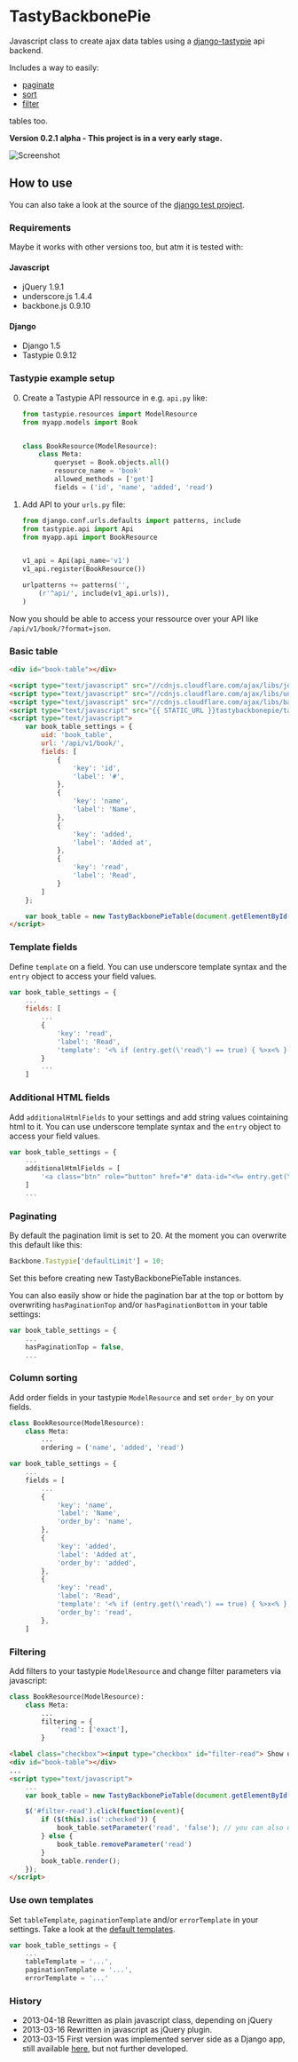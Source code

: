 # TastyBackbonePie

Javascript class to create ajax data tables using a [django-tastypie](http://tastypieapi.org/) api backend.

Includes a way to easily:

* [paginate](#paginating)
* [sort](#column-sorting) 
* [filter](#filtering)

tables too.

__Version 0.2.1 alpha - This project is in a very early stage.__

![Screenshot](docs/screenshot.png)

## How to use

You can also take a look at the source of the [django test project](/djangoproject).

### Requirements

Maybe it works with other versions too, but atm it is tested with:

#### Javascript
- jQuery 1.9.1
- underscore.js 1.4.4
- backbone.js 0.9.10

#### Django
- Django 1.5
- Tastypie 0.9.12

### Tastypie example setup

0. Create a Tastypie API ressource in e.g. `api.py` like:

	```python
	from tastypie.resources import ModelResource
	from myapp.models import Book


	class BookResource(ModelResource):
	    class Meta:
	        queryset = Book.objects.all()
	        resource_name = 'book'
	        allowed_methods = ['get']
	        fields = ('id', 'name', 'added', 'read')
	```

0. Add API to your `urls.py` file:

	```python
    from django.conf.urls.defaults import patterns, include
	from tastypie.api import Api
	from myapp.api import BookResource


	v1_api = Api(api_name='v1')
	v1_api.register(BookResource())

	urlpatterns += patterns('',
	    (r'^api/', include(v1_api.urls)),
	)
	```

Now you should be able to access your ressource over your API like `/api/v1/book/?format=json`.

### Basic table

```html
<div id="book-table"></div>

<script type="text/javascript" src="//cdnjs.cloudflare.com/ajax/libs/jquery/1.9.1/jquery.min.js"></script>
<script type="text/javascript" src="//cdnjs.cloudflare.com/ajax/libs/underscore.js/1.4.4/underscore-min.js"></script>
<script type="text/javascript" src="//cdnjs.cloudflare.com/ajax/libs/backbone.js/0.9.10/backbone-min.js"></script>
<script type="text/javascript" src="{{ STATIC_URL }}tastybackbonepie/tastybackbonepie-min.js"></script>
<script type="text/javascript">
    var book_table_settings = {
        uid: 'book_table',
        url: '/api/v1/book/',
        fields: [
            {
                'key': 'id',
                'label': '#',
            },
            {
                'key': 'name',
                'label': 'Name',
            },
            {
                'key': 'added',
                'label': 'Added at',
            },
            {
                'key': 'read',
                'label': 'Read',
            }
        ]
    };

    var book_table = new TastyBackbonePieTable(document.getElementById('book-table'), book_table_settings);
</script>
```

### Template fields

Define `template` on a field. You can use underscore template syntax and the `entry` object to access your field values.

```javascript
var book_table_settings = {
	...
	fields: [
		...
	    {
	        'key': 'read',
	        'label': 'Read',
	        'template': '<% if (entry.get(\'read\') == true) { %>x<% } %>',
	    }
	    ...
	]
```

### Additional HTML fields

Add `additionalHtmlFields` to your settings and add string values cointaining html to it. 
You can use underscore template syntax and the `entry` object to access your field values.

```javascript
var book_table_settings = {
	...
	additionalHtmlFields = [
		'<a class="btn" role="button" href="#" data-id="<%= entry.get(\'id\') %>"><i class="icon-trash"></i></a>',
	]
	...
```

### Paginating

By default the pagination limit is set to 20. At the moment you can overwrite this default like this:

```javascript
Backbone.Tastypie['defaultLimit'] = 10;
```

Set this before creating new TastyBackbonePieTable instances.

You can also easily show or hide the pagination bar at the top or bottom by overwriting `hasPaginationTop` and/or `hasPaginationBottom` in your table settings:

```javascript
var book_table_settings = {
    ...
    hasPaginationTop = false,
    ...
```


### Column sorting

Add order fields in your tastypie `ModelResource` and set `order_by` on your fields.

```python
class BookResource(ModelResource):
    class Meta:
        ...
        ordering = ('name', 'added', 'read')
```

```javascript
var book_table_settings = {
    ...
    fields = [
        ...
        {
            'key': 'name',
            'label': 'Name',
            'order_by': 'name',
        },
        {
            'key': 'added',
            'label': 'Added at',
            'order_by': 'added',
        },
        {
            'key': 'read',
            'label': 'Read',
            'template': '<% if (entry.get(\'read\') == true) { %>x<% } %>',
            'order_by': 'read',
        },
    ]

```

### Filtering

Add filters to your tastypie `ModelResource` and change filter parameters via javascript:

```python
class BookResource(ModelResource):
    class Meta:
    	...
        filtering = {
            'read': ['exact'],
        }
```

```html
<label class="checkbox"><input type="checkbox" id="filter-read"> Show unread books only</label>
<div id="book-table"></div>
...
<script type="text/javascript">
	...
    var book_table = new TastyBackbonePieTable(document.getElementById('book-table'), book_table_settings);

    $('#filter-read').click(function(event){
        if ($(this).is(':checked')) {
            book_table.setParameter('read', 'false'); // you can also use book_table.extendParameters({'read': 'false'});
        } else {
            book_table.removeParameter('read')
        }
        book_table.render();
    });
</script>
```

### Use own templates

Set `tableTemplate`, `paginationTemplate` and/or `errorTemplate` in your settings. Take a look at the [default templates](tastybackbonepie/tastybackbonepie.js).

```javascript
var book_table_settings = {
    ...
    tableTemplate = '...',
    paginationTemplate = '...',
    errorTemplate = '...'
```

### History

- 2013-04-18 Rewritten as plain javascript class, depending on jQuery
- 2013-03-16 Rewritten in javascript as jQuery plugin. 
- 2013-03-15 First version was implemented server side as a Django app, still available [here](../../tree/django-app-implementation), but not further developed.
